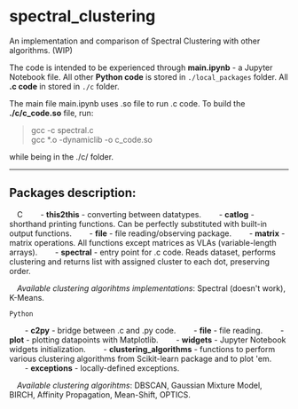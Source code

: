 # spectral_clustering
An implementation and comparison of Spectral Clustering with other algorithms. (WIP)

The code is intended to be experienced through **main.ipynb** - a Jupyter Notebook file.
All other **Python code** is stored in `./local_packages` folder.
All **.c code** in stored in `./c` folder.

The main file main.ipynb uses .so file to run .c code.
To build the **./c/c_code.so** file, run:

>gcc -c spectral.c  
>gcc *.o -dynamiclib -o c_code.so

while being in the ./c/ folder.

***

## Packages description:

&emsp;C
&emsp;&emsp;- **this2this** - converting between datatypes.
&emsp;&emsp;- **catlog** - shorthand printing functions. Can be perfectly substituted with built-in output functions.
&emsp;&emsp;- **file** - file reading/observing package.
&emsp;&emsp;- **matrix** - matrix operations. All functions except matrices as VLAs (variable-length arrays).
&emsp;&emsp;- **spectral** - entry point for .c code. Reads dataset, performs clustering and returns list with assigned cluster to each dot, preserving order.

&emsp;*Available clustering algorihtms implementations*: Spectral (doesn't work), K-Means.

    Python
&emsp;&emsp;- **c2py** - bridge between .c and .py code.
&emsp;&emsp;- **file** - file reading.
&emsp;&emsp;- **plot** - plotting datapoints with Matplotlib.
&emsp;&emsp;- **widgets** - Jupyter Notebook widgets initialization.
&emsp;&emsp;- **clustering_algorithms** - functions to perform various clustering algorithms from Scikit-learn package and to plot 'em.
&emsp;&emsp;- **exceptions** - locally-defined exceptions.
    
&emsp;*Available clustering algorihtms*: DBSCAN, Gaussian Mixture Model, BIRCH, Affinity Propagation, Mean-Shift, OPTICS.